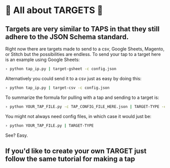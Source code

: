 # 🎯 All about TARGETS 🎯

## Targets are very similar to TAPS in that they still adhere to the JSON Schema standard. 

Right now there are targets made to send to a csv, Google Sheets, Magento, or Stitch but the possibilities are endless. To send your tap to a target here is an example using Google Sheets:


```bash
› python tap_ip.py | target-gsheet -c config.json
```

Alternatively you could send it to a csv just as easy by doing this:

```bash
› python tap_ip.py | target-csv -c config.json
```

To summarize the formula for pulling with a tap and sending to a target is:

```bash
› python YOUR_TAP_FILE.py -c TAP_CONFIG_FILE_HERE.json | TARGET-TYPE -c TARGET_CONFIG_FILE_HERE.json
```

You might not always need config files, in which case it would just be:

```bash
› python YOUR_TAP_FILE.py | TARGET-TYPE 
```
See? Easy. 

## If you'd like to create your own TARGET just follow the same tutorial for making a tap
